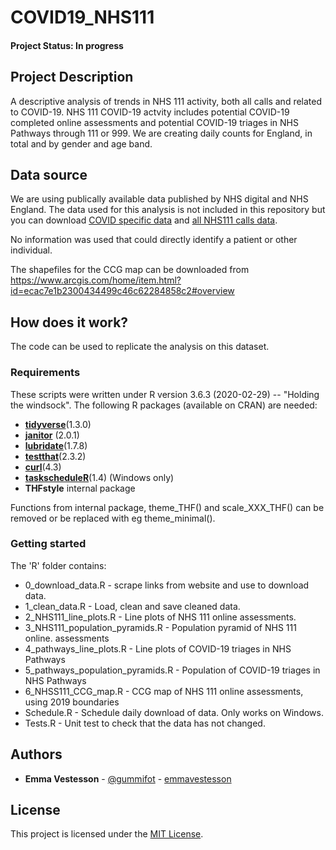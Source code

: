 # COVID19_NHS111


#### Project Status: In progress

## Project Description

A descriptive analysis of trends in NHS 111 activity, both all calls and related to COVID-19. NHS 111 COVID-19 actvity includes potential COVID-19 completed online assessments and potential COVID-19 triages in NHS Pathways through 111 or 999.  We are creating daily counts for England, in total and by gender and age band. 


## Data source

We are using publically available data published by NHS digital and NHS England. The data used for this analysis is not included in this repository but you can download  [COVID specific data](https://digital.nhs.uk/data-and-information/publications/statistical/mi-potential-covid-19-symptoms-reported-through-nhs-pathways-and-111-online/latest#) and [all NHS111 calls data](https://www.england.nhs.uk/statistics/statistical-work-areas/nhs-111-minimum-data-set/nhs-111-minimum-data-set-2019-20/).

No information was used that could directly identify a patient or other individual. 

The shapefiles for the CCG map can be downloaded from https://www.arcgis.com/home/item.html?id=ecac7e1b2300434499c46c62284858c2#overview

## How does it work?

The code can be used to replicate the analysis on this dataset. 

### Requirements

These scripts were written under R version 3.6.3 (2020-02-29) -- "Holding the windsock".
The following R packages (available on CRAN) are needed: 

* [**tidyverse**](https://www.tidyverse.org/)(1.3.0)
* [**janitor**](https://cran.r-project.org/web/packages/janitor/index.html) (2.0.1)
* [**lubridate**](https://cran.r-project.org/web/packages/lubridate/vignettes/lubridate.html)(1.7.8)
* [**testthat**](https://cran.r-project.org/web/packages/testthat/index.html)(2.3.2)
* [**curl**](https://cran.r-project.org/web/packages/curl/index.html)(4.3)
* [**taskscheduleR**](https://cran.r-project.org/web/packages/taskscheduleR/)(1.4) (Windows only)
* **THFstyle** internal package


Functions from internal package, theme_THF() and scale_XXX_THF() can be removed or be replaced with eg theme_minimal().  

### Getting started

The 'R' folder contains:

* 0_download_data.R - scrape links from website and use to download data.
* 1_clean_data.R - Load, clean and save cleaned data. 
* 2_NHS111_line_plots.R - Line plots of NHS 111 online assessments.
* 3_NHS111_population_pyramids.R - Population pyramid of NHS 111 online. assessments
* 4_pathways_line_plots.R - Line plots of COVID-19 triages in NHS Pathways
* 5_pathways_population_pyramids.R - Population of COVID-19 triages in NHS Pathways
* 6_NHSS111_CCG_map.R - CCG map of NHS 111 online assessments, using 2019 boundaries
* Schedule.R - Schedule daily download of data. Only works on Windows. 
* Tests.R - Unit test to check that the data has not changed. 



## Authors
* **Emma Vestesson** - [@gummifot](https://twitter.com/gummifot) - [emmavestesson](https://github.com/emmavestesson)


## License
This project is licensed under the [MIT License](https://github.com/HFAnalyticsLab/COVID19_NHS111/blob/master/LICENSE).